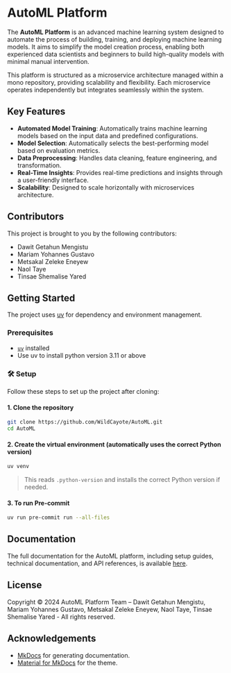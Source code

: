 # AutoML Platform

The **AutoML Platform** is an advanced machine learning system designed to automate the process of building, training, and deploying machine learning models. It aims to simplify the model creation process, enabling both experienced data scientists and beginners to build high-quality models with minimal manual intervention.

This platform is structured as a microservice architecture managed within a mono repository, providing scalability and flexibility. Each microservice operates independently but integrates seamlessly within the system.

## Key Features

- **Automated Model Training**: Automatically trains machine learning models based on the input data and predefined configurations.
- **Model Selection**: Automatically selects the best-performing model based on evaluation metrics.
- **Data Preprocessing**: Handles data cleaning, feature engineering, and transformation.
- **Real-Time Insights**: Provides real-time predictions and insights through a user-friendly interface.
- **Scalability**: Designed to scale horizontally with microservices architecture.

## Contributors

This project is brought to you by the following contributors:

- Dawit Getahun Mengistu
- Mariam Yohannes Gustavo
- Metsakal Zeleke Eneyew
- Naol Taye
- Tinsae Shemalise Yared


## Getting Started

The project uses [uv](https://github.com/astral-sh/uv) for dependency and environment management.

### Prerequisites

- [`uv`](https://github.com/astral-sh/uv) installed 
- Use uv to install python version 3.11 or above



### 🛠️ Setup

Follow these steps to set up the project after cloning:

#### 1. Clone the repository

```bash
git clone https://github.com/WildCayote/AutoML.git
cd AutoML
```

#### 2. Create the virtual environment (automatically uses the correct Python version)

```bash
uv venv
```

> This reads `.python-version` and installs the correct Python version if needed.

#### 3. To run Pre-commit

```bash
uv run pre-commit run --all-files
```

## Documentation

The full documentation for the AutoML platform, including setup guides, technical documentation, and API references, is available [here](https://wildcayote.github.io/AutoML/).

## License

Copyright © 2024 AutoML Platform Team – Dawit Getahun Mengistu, Mariam Yohannes Gustavo, Metsakal Zeleke Eneyew, Naol Taye, Tinsae Shemalise Yared - All rights reserved.

## Acknowledgements

- [MkDocs](https://mkdocs.org/) for generating documentation.
- [Material for MkDocs](https://squidfunk.github.io/mkdocs-material/) for the theme.
